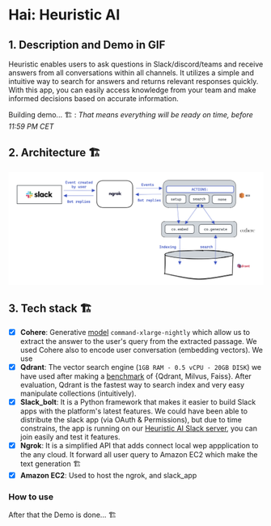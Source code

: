 # Hai: Heuristic AI

## 1. Description and Demo in GIF
Heuristic enables users to ask questions in Slack/discord/teams and receive answers from all conversations within all channels. It utilizes a simple and intuitive way to search for answers and returns relevant responses quickly. With this app, you can easily access knowledge from your team and make informed decisions based on accurate information.

Building demo... 🏗️ : _That means everything will be ready on time, before 11:59 PM CET_


## 2. Architecture 🏗️

![Alt](assets/image.png)


## 3. Tech stack 🏗️

- [x] **Cohere**: Generative [model](https://docs.cohere.ai/docs/generation-card) `command-xlarge-nightly` which allow us to extract the answer to the user's query from the extracted passage. We used Cohere also to  encode user conversation (embedding vectors). We use 
- [x] **Qdrant**: The vector search engine (`1GB RAM - 0.5 vCPU - 20GB DISK`) we have used after making a [benchmark](https://github.com/qdrant/vector-db-benchmark) of {Qdrant, Milvus, Faiss}. After evaluation, Qdrant is the fastest way to search index and very easy manipulate collections (intuitively).
- [x] **Slack_bolt**: It is a Python framework that makes it easier to build Slack apps with the platform's latest features. We could have been able to distribute the slack app (via OAuth & Permissions), but due to time constrains, the app is running on our [Heuristic AI Slack server](https://join.slack.com/t/heuristicai/shared_invite/zt-1reg204at-6BlH_V5E4r18BnpZX2JByA), you can join easily and test it features.
- [x] **Ngrok**: It is a simplified API that adds connect local wep appplication to the any cloud. It forward all user query to Amazon EC2 which make the text generation 🏗️
- [x] **Amazon EC2**: Used to host the ngrok, and slack_app

### How to use

After that the Demo is done... 🏗️
